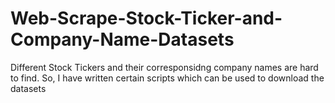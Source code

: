 # Web-Scrape-Stock-Ticker-and-Company-Name-Datasets
Different Stock Tickers and their corresponsidng company names are hard to find. So, I have written certain scripts which can be used to download the datasets
